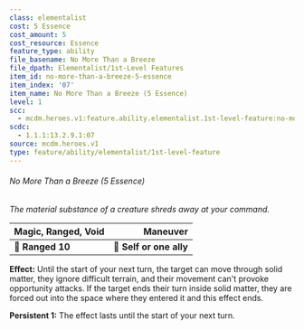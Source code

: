 ```yaml
---
class: elementalist
cost: 5 Essence
cost_amount: 5
cost_resource: Essence
feature_type: ability
file_basename: No More Than a Breeze
file_dpath: Elementalist/1st-Level Features
item_id: no-more-than-a-breeze-5-essence
item_index: '07'
item_name: No More Than a Breeze (5 Essence)
level: 1
scc:
  - mcdm.heroes.v1:feature.ability.elementalist.1st-level-feature:no-more-than-a-breeze-5-essence
scdc:
  - 1.1.1:13.2.9.1:07
source: mcdm.heroes.v1
type: feature/ability/elementalist/1st-level-feature
---
```


###### No More Than a Breeze (5 Essence)

*The material substance of a creature shreds away at your command.*

| **Magic, Ranged, Void** |            **Maneuver** |
| ----------------------- | ----------------------: |
| **📏 Ranged 10**        | **🎯 Self or one ally** |

**Effect:** Until the start of your next turn, the target can move through solid matter, they ignore difficult terrain, and their movement can't provoke opportunity attacks. If the target ends their turn inside solid matter, they are forced out into the space where they entered it and this effect ends.

**Persistent 1:** The effect lasts until the start of your next turn.
